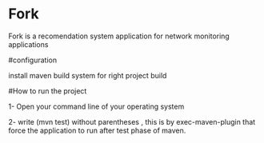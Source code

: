 # Fork
<p>Fork is a recomendation system application for network monitoring applications</p>

#configuration
<p>install maven build system for right project build</p>

#How to run the project
<p>1- Open your command line of your operating system</p>
<p>2- write (mvn test) without parentheses , this is by exec-maven-plugin that force the application to run after test phase of maven.</p>
